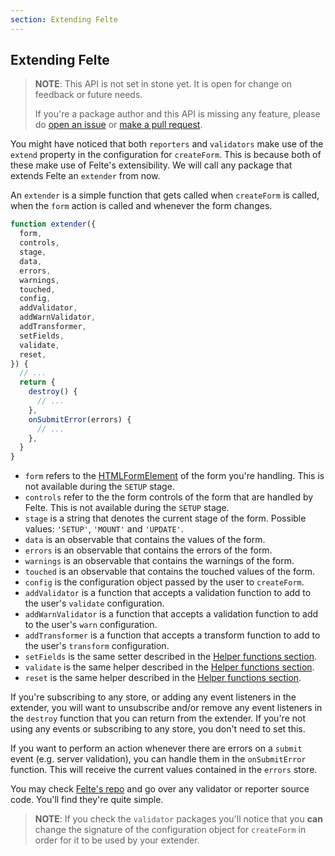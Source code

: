 ```yaml
---
section: Extending Felte
---
```


## Extending Felte

> **NOTE**: This API is not set in stone yet. It is open for change on feedback or future needs.
>
> If you're a package author and this API is missing any feature, please do [open an issue](https://github.com/pablo-abc/felte/issues) or [make a pull request](https://github.com/pablo-abc/felte/pulls).

You might have noticed that both `reporters` and `validators` make use of the `extend` property in the configuration for `createForm`. This is because both of these make use of Felte's extensibility. We will call any package that extends Felte an `extender` from now.

An `extender` is a simple function that gets called when `createForm` is called, when the `form` action is called and whenever the form changes.

```javascript
function extender({
  form,
  controls,
  stage,
  data,
  errors,
  warnings,
  touched,
  config,
  addValidator,
  addWarnValidator,
  addTransformer,
  setFields,
  validate,
  reset,
}) {
  // ...
  return {
    destroy() {
      // ...
    },
    onSubmitError(errors) {
      // ...
    },
  }
}
```

- `form` refers to the [HTMLFormElement](https://developer.mozilla.org/en-US/docs/Web/API/HTMLFormElement) of the form you're handling. This is not available during the `SETUP` stage.
- `controls` refer to the the form controls of the form that are handled by Felte. This is not available during the `SETUP` stage.
- `stage` is a string that denotes the current stage of the form. Possible values: `'SETUP'`, `'MOUNT'` and `'UPDATE'`.
- `data` is an observable that contains the values of the form.
- `errors` is an observable that contains the errors of the form.
- `warnings` is an observable that contains the warnings of the form.
- `touched` is an observable that contains the touched values of the form.
- `config` is the configuration object passed by the user to `createForm`.
- `addValidator` is a function that accepts a validation function to add to the user's `validate` configuration.
- `addWarnValidator` is a function that accepts a validation function to add to the user's `warn` configuration.
- `addTransformer` is a function that accepts a transform function to add to the user's `transform` configuration.
- `setFields` is the same setter described in the [Helper functions section](/docs/solid/helper-functions#setters).
- `validate` is the same helper described in the [Helper functions section](/docs/solid/helper-functions#validate).
- `reset` is the same helper described in the [Helper functions section](/docs/solid/helper-functions#reset).

If you're subscribing to any store, or adding any event listeners in the extender, you will want to unsubscribe and/or remove any event listeners in the `destroy` function that you can return from the extender. If you're not using any events or subscribing to any store, you don't need to set this.

If you want to perform an action whenever there are errors on a `submit` event (e.g. server validation), you can handle them in the `onSubmitError` function. This will receive the current values contained in the `errors` store.

You may check [Felte's repo](https://github.com/pablo-abc/felte) and go over any validator or reporter source code. You'll find they're quite simple.

> **NOTE**: If you check the `validator` packages you'll notice that you **can** change the signature of the configuration object for `createForm` in order for it to be used by your extender.

